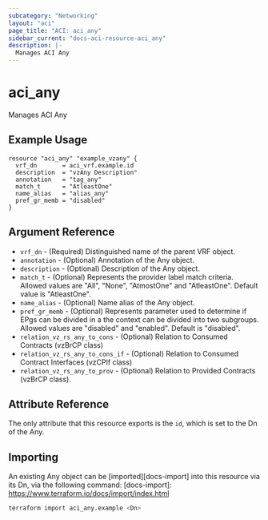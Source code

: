 ```yaml
---
subcategory: "Networking"
layout: "aci"
page_title: "ACI: aci_any"
sidebar_current: "docs-aci-resource-aci_any"
description: |-
  Manages ACI Any
---
```


# aci_any

Manages ACI Any

## Example Usage

```hcl
resource "aci_any" "example_vzany" {
  vrf_dn       = aci_vrf.example.id
  description  = "vzAny Description"
  annotation   = "tag_any"
  match_t      = "AtleastOne"
  name_alias   = "alias_any"
  pref_gr_memb = "disabled"
}
```

## Argument Reference

* `vrf_dn` - (Required) Distinguished name of the parent VRF object.
* `annotation` - (Optional) Annotation of the Any object.
* `description` - (Optional) Description of the Any object.
* `match_t` - (Optional) Represents the provider label match criteria. Allowed values are "All", "None", "AtmostOne" and "AtleastOne". Default value is "AtleastOne".
* `name_alias` - (Optional) Name alias of the Any object.
* `pref_gr_memb` - (Optional) Represents parameter used to determine if EPgs can be divided in a the context can be divided into two subgroups. Allowed values are "disabled" and "enabled". Default is "disabled".
* `relation_vz_rs_any_to_cons` - (Optional) Relation to Consumed Contracts (vzBrCP class)
* `relation_vz_rs_any_to_cons_if` - (Optional) Relation to Consumed Contract Interfaces (vzCPIf class)
* `relation_vz_rs_any_to_prov` - (Optional) Relation to Provided Contracts (vzBrCP class).

## Attribute Reference

The only attribute that this resource exports is the `id`, which is set to the
Dn of the Any.

## Importing

An existing Any object can be [imported][docs-import] into this resource via its Dn, via the following command:
[docs-import]: <https://www.terraform.io/docs/import/index.html>

```bash
terraform import aci_any.example <Dn>
```
